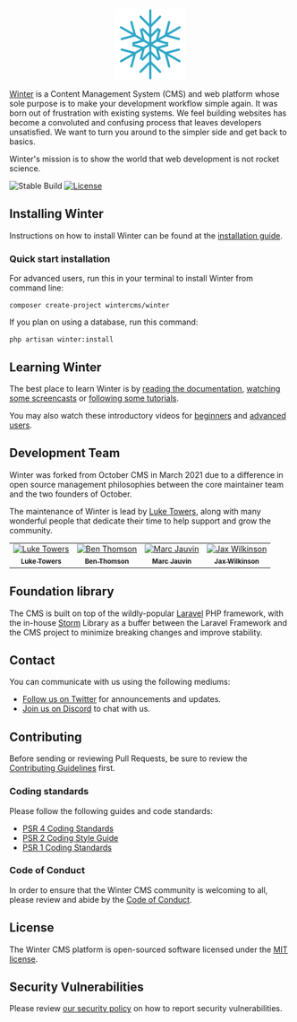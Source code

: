 <p align="center">
    <img src="https://github.com/wintercms/winter/blob/develop/themes/demo/assets/images/winter.png?raw=true" alt="Winter CMS Logo" width="25%" height="25%" />
</p>

[Winter](https://wintercms.com) is a Content Management System (CMS) and web platform whose sole purpose is to make your development workflow simple again. It was born out of frustration with existing systems. We feel building websites has become a convoluted and confusing process that leaves developers unsatisfied. We want to turn you around to the simpler side and get back to basics.

Winter's mission is to show the world that web development is not rocket science.

![Stable Build](https://github.com/wintercms/winter/workflows/Tests/badge.svg?branch=1.0)
[![License](https://poser.pugx.org/wintercms/winter/license.svg)](https://packagist.org/packages/wintercms/winter)

## Installing Winter

Instructions on how to install Winter can be found at the [installation guide](https://wintercms.com/docs/setup/installation).

### Quick start installation

For advanced users, run this in your terminal to install Winter from command line:

```shell
composer create-project wintercms/winter
```

If you plan on using a database, run this command:

```shell
php artisan winter:install
```

## Learning Winter

The best place to learn Winter is by [reading the documentation](https://wintercms.com/docs), [watching some screencasts](https://wintercms.com/support/topic/screencast) or [following some tutorials](https://wintercms.com/support/articles/tutorials).

You may also watch these introductory videos for [beginners](https://vimeo.com/79963873) and [advanced users](https://vimeo.com/172202661).

## Development Team

Winter was forked from October CMS in March 2021 due to a difference in open source management philosophies between the core maintainer team and the two founders of October.

The maintenance of Winter is lead by [Luke Towers](https://luketowers.ca/), along with many wonderful people that dedicate their time to help support and grow the community.

<table>
  <tr>
    <td align="center"><a href="https://github.com/luketowers"><img src="https://avatars.githubusercontent.com/u/7253840?v=3" width="100px;" alt="Luke Towers"/><br /><sub><b>Luke Towers</b></sub></a></td>
    <td align="center"><a href="https://github.com/bennothommo"><img src="https://avatars.githubusercontent.com/u/15900351?v=3" width="100px;" alt="Ben Thomson"/><br /><sub><b>Ben Thomson</b></sub></a></td>
    <td align="center"><a href="https://github.com/mjauvin"><img src="https://avatars.githubusercontent.com/u/2013630?v=3" width="100px;" alt="Marc Jauvin"/><br /><sub><b>Marc Jauvin</b></sub></a></td>
    <td align="center"><a href="https://github.com/jaxwilko"><img src="https://avatars.githubusercontent.com/u/31214002?v=4" width="100px;" alt="Jax Wilkinson"/><br /><sub><b>Jax Wilkinson</b></sub></a></td>
  </tr>
</table>

## Foundation library

The CMS is built on top of the wildly-popular [Laravel](https://laravel.com) PHP framework, with the in-house [Storm](https://github.com/wintercms/library) Library as a buffer between the Laravel Framework and the CMS project to minimize breaking changes and improve stability.

## Contact

You can communicate with us using the following mediums:

* [Follow us on Twitter](https://twitter.com/usewintercms) for announcements and updates.
* [Join us on Discord](https://discord.gg/D5MFSPH6Ux) to chat with us.

## Contributing

Before sending or reviewing Pull Requests, be sure to review the [Contributing Guidelines](https://github.com/wintercms/.github/CONTRIBUTING.md) first.

### Coding standards

Please follow the following guides and code standards:

* [PSR 4 Coding Standards](https://github.com/php-fig/fig-standards/blob/master/accepted/PSR-4-autoloader.md)
* [PSR 2 Coding Style Guide](https://github.com/php-fig/fig-standards/blob/master/accepted/PSR-2-coding-style-guide.md)
* [PSR 1 Coding Standards](https://github.com/php-fig/fig-standards/blob/master/accepted/PSR-1-basic-coding-standard.md)

### Code of Conduct

In order to ensure that the Winter CMS community is welcoming to all, please review and abide by the [Code of Conduct](https://github.com/wintercms/.github/CODE_OF_CONDUCT.md).

## License

The Winter CMS platform is open-sourced software licensed under the [MIT license](https://opensource.org/licenses/MIT).

## Security Vulnerabilities

Please review [our security policy](https://github.com/wintercms/winter/security/policy) on how to report security vulnerabilities.
